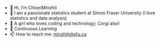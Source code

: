 - 👋 Hi, I’m Chloe(Minzhi)
- 🤩 I am a passionate statistics student at Simon Fraser University (I love statistics and data analysis)
- 👀 A girl who loves coding and technology; Corgi also!
- 🌱 Continuous Learning
- 📫 How to reach me: minzhih@sfu.ca

<!---
minzhih/minzhih is a ✨ special ✨ repository because its `README.md` (this file) appears on your GitHub profile.
You can click the Preview link to take a look at your changes.
--->
